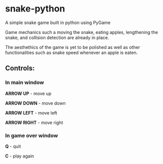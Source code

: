 # snake-python
A simple snake game built in python using PyGame

Game mechanics such a moving the snake, eating apples, lengthening the snake, and collision detection are already in place. 

The aesthethics of the game is yet to be polished as well as other functionalities such as snake speed whenever an apple is eaten.

## Controls:

### In main window

**ARROW UP** - move up


**ARROW DOWN** - move down


**ARROW LEFT** - move left


**ARROW RIGHT** - move right



### In game over window

**Q** - quit


**C** - play again

